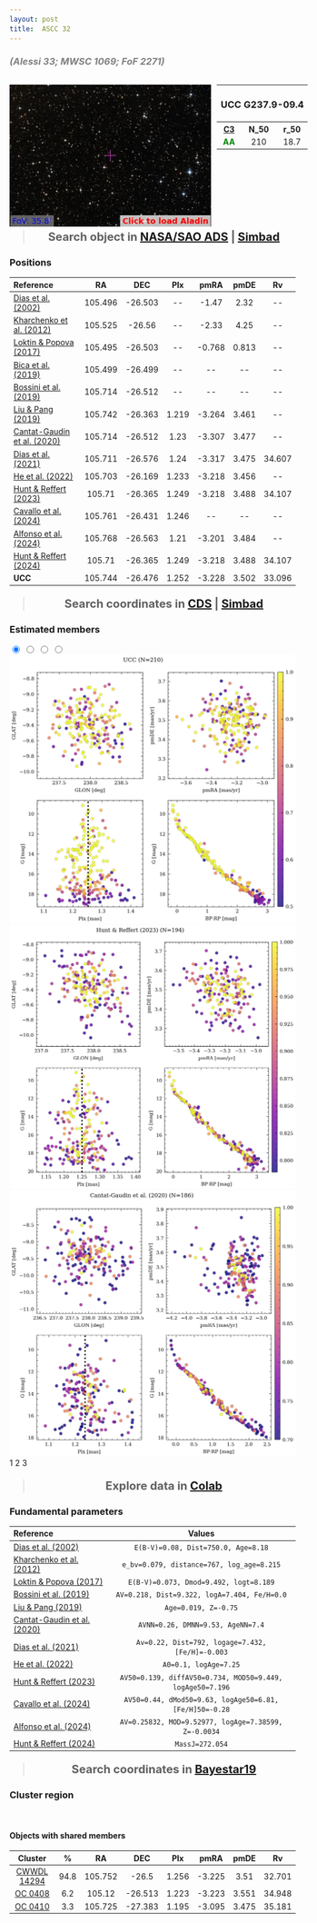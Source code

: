 ```yaml
---
layout: post
title:  ASCC 32
---
```

<h3><span style="color: #808080;"><i>(Alessi 33; MWSC 1069; FoF 2271)</i></span></h3><div style="display: flex; justify-content: space-between; width:720px;height:250px">
<div style="text-align: center;">

<!-- Static image + data attributes for FOV and target -->
<img id="aladin_img"
     data-umami-event="aladin_load"
     src="https://raw.githubusercontent.com/ucc23/Q3N/main/plots/aladin/ascc32.webp"
     alt="Click to load Aladin Lite" 
     style="width:355px;height:250px; cursor: pointer;"
     data-fov="0.623" 
     data-target="105.744 -26.476"/>
<!-- Div to contain Aladin Lite viewer -->
<div id="aladin-lite-div" style="width:355px;height:250px;display:none;"></div>
<!-- Aladin Lite script (will be loaded after the image is clicked) -->
<script src="{{ site.baseurl }}/scripts/aladin_load.js"></script>

</div>
<!-- Left block -->

<table style="width:355px;height:250px;">
  <!-- Row 1 (title) -->
  <tr>
    <td colspan="5"><h3>UCC G237.9-09.4</h3></td>
  </tr>
  <!-- Row 2 -->
  <tr>
    <th style="text-align: center;"><a href="https://ucc.ar/faq#what-is-the-c3-parameter" title="Combined class">C3</a></th>
    <th style="text-align: center;"><div title="Stars with membership probability >50%">N_50</div></th>
    <th style="text-align: center;"><div title="Radius that contains half the members [arcmin]">r_50</div></th>
  </tr>
  <!-- Row 3 -->
  <tr>
    <td style="text-align: center;"><span style="color: green; font-weight: bold;">A</span><span style="color: green; font-weight: bold;">A</span></td>
    <td style="text-align: center;">210</td>
    <td style="text-align: center;">18.7</td>
  </tr>
</table>
</div>

> <p style="text-align:center; font-weight: bold; font-size:20px">Search object in <a data-umami-event="nasa_search" href="https://ui.adsabs.harvard.edu/search/q=%20collection%3Aastronomy%20body%3A%22ASCC%2032%22&sort=date%20desc%2C%20bibcode%20desc&p_=0" target="_blank">NASA/SAO ADS</a> | <a data-umami-event="simbad_search" href="https://simbad.cds.unistra.fr/simbad/sim-id-refs?Ident=ascc32" target="_blank">Simbad</a></p>


### Positions

| Reference    | RA    | DEC   | Plx  | pmRA  | pmDE   |  Rv  |
| :---         | :---: | :---: | :---: | :---: | :---: | :---: |
|[Dias et al. (2002)](https://ui.adsabs.harvard.edu/abs/2002A%26A...389..871D) | 105.496 | -26.503 | -- | -1.47 | 2.32 | -- |
|[Kharchenko et al. (2012)](https://ui.adsabs.harvard.edu/abs/2012A%26A...543A.156K) | 105.525 | -26.56 | -- | -2.33 | 4.25 | -- |
|[Loktin & Popova (2017)](https://ui.adsabs.harvard.edu/abs/2017AstBu..72..257L) | 105.495 | -26.503 | -- | -0.768 | 0.813 | -- |
|[Bica et al. (2019)](https://ui.adsabs.harvard.edu/abs/2019AJ....157...12B) | 105.499 | -26.499 | -- | -- | -- | -- |
|[Bossini et al. (2019)](https://ui.adsabs.harvard.edu/abs/2019A%26A...623A.108B) | 105.714 | -26.512 | -- | -- | -- | -- |
|[Liu & Pang (2019)](https://ui.adsabs.harvard.edu/abs/2019ApJS..245...32L) | 105.742 | -26.363 | 1.219 | -3.264 | 3.461 | -- |
|[Cantat-Gaudin et al. (2020)](https://ui.adsabs.harvard.edu/abs/2020A%26A...640A...1C) | 105.714 | -26.512 | 1.23 | -3.307 | 3.477 | -- |
|[Dias et al. (2021)](https://ui.adsabs.harvard.edu/abs/2021MNRAS.504..356D) | 105.711 | -26.576 | 1.24 | -3.317 | 3.475 | 34.607 |
|[He et al. (2022)](https://ui.adsabs.harvard.edu/abs/2022ApJS..262....7H) | 105.703 | -26.169 | 1.233 | -3.218 | 3.456 | -- |
|[Hunt & Reffert (2023)](https://ui.adsabs.harvard.edu/abs/2023A%26A...673A.114H) | 105.71 | -26.365 | 1.249 | -3.218 | 3.488 | 34.107 |
|[Cavallo et al. (2024)](https://ui.adsabs.harvard.edu/abs/2024AJ....167...12C) | 105.761 | -26.431 | 1.246 | -- | -- | -- |
|[Alfonso et al. (2024)](https://ui.adsabs.harvard.edu/abs/2024A%26A...689A..18A) | 105.768 | -26.563 | 1.21 | -3.201 | 3.484 | -- |
|[Hunt & Reffert (2024)](https://ui.adsabs.harvard.edu/abs/2024A%26A...686A..42H) | 105.71 | -26.365 | 1.249 | -3.218 | 3.488 | 34.107 |
| **UCC** |105.744 | -26.476 | 1.252 | -3.228 | 3.502 | 33.096 |

> <p style="text-align:center; font-weight: bold; font-size:20px">Search coordinates in <a data-umami-event="cds_coord_search" href="https://cdsportal.u-strasbg.fr/?target=105.744,-26.476" target="_blank">CDS</a> | <a data-umami-event="simbad_coord_search" href="https://simbad.cds.unistra.fr/mobile/object_list.html?coord=105.744%20-26.476&output=json&radius=5&userEntry=ascc32" target="_blank">Simbad</a></p>

### Estimated members

<div class="carousel">
<input type="radio" name="radio-btn" id="slide1" checked>
<input type="radio" name="radio-btn" id="slide1">
<input type="radio" name="radio-btn" id="slide2">
<input type="radio" name="radio-btn" id="slide3">
<div class="slides">
<div class="slide">
<a href="https://raw.githubusercontent.com/ucc23/Q3N/main/plots/UCC/ascc32.webp" target="_blank">
<img src="https://raw.githubusercontent.com/ucc23/Q3N/main/plots/UCC/ascc32.webp" alt="ASCC 32 UCC">
</a>
</div>
<div class="slide">
<a href="https://raw.githubusercontent.com/ucc23/Q3N/main/plots/HUNT23/ascc32.webp" target="_blank">
<img src="https://raw.githubusercontent.com/ucc23/Q3N/main/plots/HUNT23/ascc32.webp" alt="ASCC 32 HUNT23">
</a>
</div>
<div class="slide">
<a href="https://raw.githubusercontent.com/ucc23/Q3N/main/plots/CANTAT20/ascc32.webp" target="_blank">
<img src="https://raw.githubusercontent.com/ucc23/Q3N/main/plots/CANTAT20/ascc32.webp" alt="ASCC 32 CANTAT20">
</a>
</div>
</div>
<div class="indicators">
<label for="slide1">1</label>
<label for="slide2">2</label>
<label for="slide3">3</label>
</div>
</div>


> <p style="text-align:center; font-weight: bold; font-size:20px">Explore data in <a data-umami-event="colab" href="https://colab.research.google.com/github/ucc23/ucc/blob/main/assets/notebook.ipynb" target="_blank">Colab</a></p>


### Fundamental parameters

| Reference |  Values |
| :---      |  :---:  |
| [Dias et al. (2002)](https://ui.adsabs.harvard.edu/abs/2002A%26A...389..871D) | `E(B-V)=0.08, Dist=750.0, Age=8.18` |
| [Kharchenko et al. (2012)](https://ui.adsabs.harvard.edu/abs/2012A%26A...543A.156K) | `e_bv=0.079, distance=767, log_age=8.215` |
| [Loktin & Popova (2017)](https://ui.adsabs.harvard.edu/abs/2017AstBu..72..257L) | `E(B-V)=0.073, Dmod=9.492, logt=8.189` |
| [Bossini et al. (2019)](https://ui.adsabs.harvard.edu/abs/2019A%26A...623A.108B) | `AV=0.218, Dist=9.322, logA=7.404, Fe/H=0.0` |
| [Liu & Pang (2019)](https://ui.adsabs.harvard.edu/abs/2019ApJS..245...32L) | `Age=0.019, Z=-0.75` |
| [Cantat-Gaudin et al. (2020)](https://ui.adsabs.harvard.edu/abs/2020A%26A...640A...1C) | `AVNN=0.26, DMNN=9.53, AgeNN=7.4` |
| [Dias et al. (2021)](https://ui.adsabs.harvard.edu/abs/2021MNRAS.504..356D) | `Av=0.22, Dist=792, logage=7.432, [Fe/H]=-0.003` |
| [He et al. (2022)](https://ui.adsabs.harvard.edu/abs/2022ApJS..262....7H) | `A0=0.1, logAge=7.25` |
| [Hunt & Reffert (2023)](https://ui.adsabs.harvard.edu/abs/2023A%26A...673A.114H) | `AV50=0.139, diffAV50=0.734, MOD50=9.449, logAge50=7.196` |
| [Cavallo et al. (2024)](https://ui.adsabs.harvard.edu/abs/2024AJ....167...12C) | `AV50=0.44, dMod50=9.63, logAge50=6.81, [Fe/H]50=-0.28` |
| [Alfonso et al. (2024)](https://ui.adsabs.harvard.edu/abs/2024A%26A...689A..18A) | `AV=0.25832, MOD=9.52977, logAge=7.38599, Z=-0.0034` |
| [Hunt & Reffert (2024)](https://ui.adsabs.harvard.edu/abs/2024A%26A...686A..42H) | `MassJ=272.054` |

> <p style="text-align:center; font-weight: bold; font-size:20px">Search coordinates in <a data-umami-event="bayestar" href="http://argonaut.skymaps.info/query?lon=237.964%20&lat=-9.384&coordsys=gal&mapname=bayestar2019" target="_blank">Bayestar19</a></p>


### Cluster region

<html lang="en">
  <body>
    <center>
    <div id="plot-params"
         data-oc-name="ascc32"
         data-ra-center="105.71"
         data-dec-center="-26.51"
         data-rad-deg="18.7"
         data-plx="1.252">
    </div>
    <div id="plot-container">
        <div id="plot"></div>
    </div>
    <script defer type="module" src="{{ site.baseurl }}/scripts/radec_scatter.js"></script>
    </center>
  </body>
</html>
<br>


#### Objects with shared members

| Cluster | <span title="Percentage of members that this OC shares with the ones listed">%</span>   | RA   | DEC   | Plx   | pmRA  | pmDE  | Rv    |
| :---:   | :-: |:---: | :---: | :---: | :---: | :---: | :---: |
|[CWWDL 14294](/_clusters/cwwdl14294/)| 94.8 | 105.752 | -26.5 | 1.256 | -3.225 | 3.51 | 32.701 |
|[OC 0408](/_clusters/oc0408/)| 6.2 | 105.12 | -26.513 | 1.223 | -3.223 | 3.551 | 34.948 |
|[OC 0410](/_clusters/oc0410/)| 3.3 | 105.725 | -27.383 | 1.195 | -3.095 | 3.475 | 35.181 |